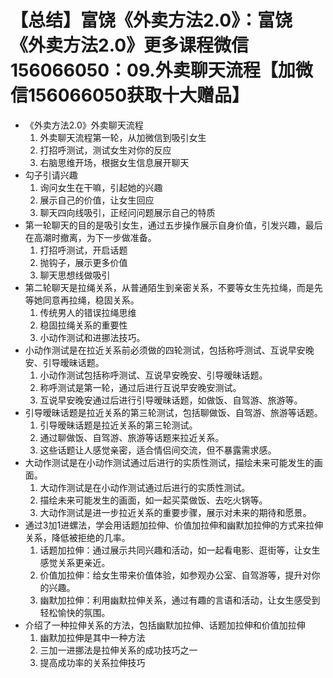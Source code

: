 # 【总结】富饶《外卖方法2.0》：富饶《外卖方法2.0》更多课程微信156066050：09.外卖聊天流程【加微信156066050获取十大赠品】

-   《外卖方法2.0》外卖聊天流程
    1.  外卖聊天流程第一轮，从加微信到吸引女生
    2.  打招呼测试，测试女生对你的反应
    3.  右脑思维开场，根据女生信息展开聊天
-   勾子引请兴趣
    1.  询问女生在干嘛，引起她的兴趣
    2.  展示自己的价值，让女生回应
    3.  聊天四向线吸引，正经问问题展示自己的特质
-   第一轮聊天的目的是吸引女生，通过五步操作展示自身价值，引发兴趣，最后在高潮时撤离，为下一步做准备。
    1.  打招呼测试，开启话题
    2.  抛钩子，展示更多价值
    3.  聊天思想线做吸引
-   第二轮聊天是拉绳关系，从普通陌生到亲密关系，不要等女生先拉绳，而是先等她同意再拉绳，稳固关系。
    1.  传统男人的错误拉绳思维
    2.  稳固拉绳关系的重要性
    3.  小动作测试和进挪法技巧。
-   小动作测试是在拉近关系前必须做的四轮测试，包括称呼测试、互说早安晚安、引导暧昧话题。
    1.  小动作测试包括称呼测试、互说早安晚安、引导暧昧话题。
    2.  称呼测试是第一轮，通过后进行互说早安晚安测试。
    3.  互说早安晚安通过后进行引导暧昧话题，如做饭、自驾游、旅游等。
-   引导暧昧话题是拉近关系的第三轮测试，包括聊做饭、自驾游、旅游等话题。
    1.  引导暧昧话题是拉近关系的第三轮测试。
    2.  通过聊做饭、自驾游、旅游等话题来拉近关系。
    3.  这些话题让人感觉亲密，适合情侣间交流，但不暴露需求感。
-   大动作测试是在小动作测试通过后进行的实质性测试，描绘未来可能发生的画面。
    1.  大动作测试是在小动作测试通过后进行的实质性测试。
    2.  描绘未来可能发生的画面，如一起买菜做饭、去吃火锅等。
    3.  大动作测试是进一步拉近关系的重要步骤，展示对未来的期待和愿景。
-   通过3加1进螺法，学会用话题加拉伸、价值加拉伸和幽默加拉伸的方式来拉伸关系，降低被拒绝的几率。
    1.  话题加拉伸：通过展示共同兴趣和活动，如一起看电影、逛街等，让女生感觉关系更亲近。
    2.  价值加拉伸：给女生带来价值体验，如参观办公室、自驾游等，提升对你的兴趣。
    3.  幽默加拉伸：利用幽默拉伸关系，通过有趣的言语和活动，让女生感受到轻松愉快的氛围。
-   介绍了一种拉伸关系的方法，包括幽默加拉伸、话题加拉伸和价值加拉伸
    1.  幽默加拉伸是其中一种方法
    2.  三加一进挪法是拉伸关系的成功技巧之一
    3.  提高成功率的关系拉伸技巧